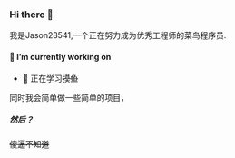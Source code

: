 ### Hi there 👋

我是Jason28541,一个正在努力成为优秀工程师的菜鸟程序员.

#### 🔭 I’m currently working on

- 🌱 正在学习<del>摸鱼</del>

同时我会简单做一些简单的项目，

##### 然后？

<del>傻逼不知道</del>